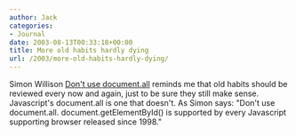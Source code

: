 ```yaml
---
author: Jack
categories:
- Journal
date: 2003-08-13T00:33:18+00:00
title: More old habits hardly dying
url: /2003/more-old-habits-hardly-dying/
---
```


Simon Willison [Don't use document.all][1] reminds me that old habits should be reviewed every now and again, just to be sure they still make sense. Javascript's document.all is one that doesn't. As Simon says: "Don't use document.all. document.getElementById() is supported by every Javascript supporting browser released since 1998."

 [1]: http://simon.incutio.com/archive/2003/08/11/documentAll "Don't use document.all"
